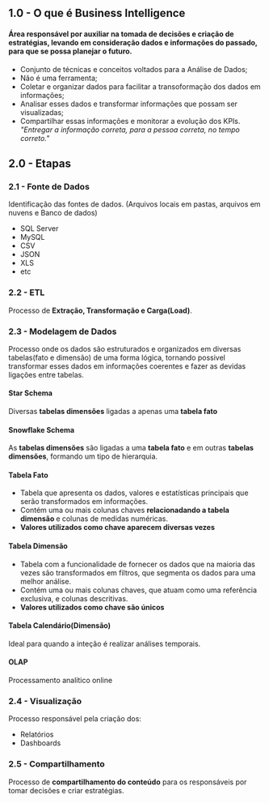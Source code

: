 ## 1.0 - O que é Business Intelligence
#### Área responsável por auxiliar na tomada de decisões e criação de estratégias, levando em consideração dados e informações do passado, para que se possa planejar o futuro.
* Conjunto de técnicas e conceitos voltados para a Análise de Dados;
* Não é uma ferramenta;
* Coletar e organizar dados para facilitar a transoformação dos dados em informações; 
* Analisar esses dados e transformar informações que possam ser visualizadas;
* Compartilhar essas informações e monitorar a evolução dos KPIs.                                      
<i>"Entregar a informação correta, para a pessoa correta, no tempo correto."</i>

## 2.0 - Etapas 
### 2.1 - Fonte de Dados
Identificação das fontes de dados. (Arquivos locais em pastas, arquivos em nuvens e Banco de dados)
* SQL Server
* MySQL
* CSV
* JSON
* XLS
* etc

### 2.2 - ETL
Processo de <b> Extração, Transformação e Carga(Load)</b>.

### 2.3 - Modelagem de Dados
Processo onde os dados são estruturados e organizados em diversas tabelas(fato e dimensão) de uma forma lógica, tornando possivel transformar esses dados em informações coerentes e fazer as devidas ligações entre tabelas.

#### Star Schema ####
Diversas <b>tabelas dimensões</b> ligadas a apenas uma <b>tabela fato</b>

#### Snowflake Schema ####
As <b>tabelas dimensões</b> são ligadas a uma <b>tabela fato</b> e em outras <b>tabelas dimensões</b>, formando um tipo de hierarquia.

#### Tabela Fato ####
* Tabela que apresenta os dados, valores e estatísticas principais que serão transformados em informações.
* Contém uma ou mais colunas chaves <b> relacionadando a tabela dimensão </b> e colunas de medidas numéricas. 
* <b> Valores utilizados como chave aparecem diversas vezes </b>

#### Tabela Dimensão ####
* Tabela com a funcionalidade de fornecer os dados que na maioria das vezes são transformados em filtros, que segmenta os dados para uma melhor análise.
* Contém uma ou mais colunas chaves, que atuam como uma referência exclusiva, e colunas descritivas.
* <b> Valores utilizados como chave são únicos </b>

#### Tabela Calendário(Dimensão) ####
Ideal para quando a inteção é realizar análises temporais.

####  OLAP #### 
Processamento analítico online

### 2.4 - Visualização
Processo responsável pela criação dos:
* Relatórios
* Dashboards

### 2.5 - Compartilhamento
Processo de <b>compartilhamento do conteúdo</b> para os responsáveis por tomar decisões e criar estratégias.
